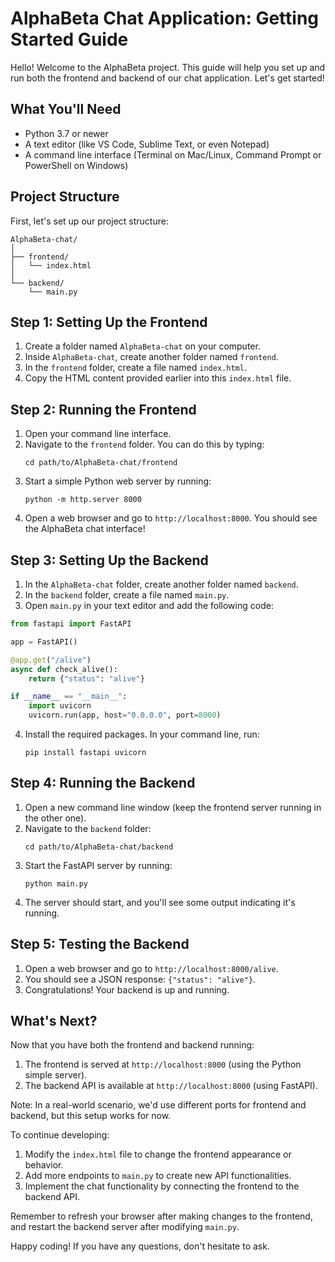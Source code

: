 # AlphaBeta Chat Application: Getting Started Guide

Hello! Welcome to the AlphaBeta project. This guide will help you set up and run both the frontend and backend of our chat application. Let's get started!

## What You'll Need

- Python 3.7 or newer
- A text editor (like VS Code, Sublime Text, or even Notepad)
- A command line interface (Terminal on Mac/Linux, Command Prompt or PowerShell on Windows)

## Project Structure

First, let's set up our project structure:

```
AlphaBeta-chat/
│
├── frontend/
│   └── index.html
│
└── backend/
    └── main.py
```

## Step 1: Setting Up the Frontend

1. Create a folder named `AlphaBeta-chat` on your computer.
2. Inside `AlphaBeta-chat`, create another folder named `frontend`.
3. In the `frontend` folder, create a file named `index.html`.
4. Copy the HTML content provided earlier into this `index.html` file.

## Step 2: Running the Frontend

1. Open your command line interface.
2. Navigate to the `frontend` folder. You can do this by typing:
   ```
   cd path/to/AlphaBeta-chat/frontend
   ```
3. Start a simple Python web server by running:
   ```
   python -m http.server 8000
   ```
4. Open a web browser and go to `http://localhost:8000`. You should see the AlphaBeta chat interface!

## Step 3: Setting Up the Backend

1. In the `AlphaBeta-chat` folder, create another folder named `backend`.
2. In the `backend` folder, create a file named `main.py`.
3. Open `main.py` in your text editor and add the following code:

```python
from fastapi import FastAPI

app = FastAPI()

@app.get("/alive")
async def check_alive():
    return {"status": "alive"}

if __name__ == "__main__":
    import uvicorn
    uvicorn.run(app, host="0.0.0.0", port=8000)
```

4. Install the required packages. In your command line, run:
   ```
   pip install fastapi uvicorn
   ```

## Step 4: Running the Backend

1. Open a new command line window (keep the frontend server running in the other one).
2. Navigate to the `backend` folder:
   ```
   cd path/to/AlphaBeta-chat/backend
   ```
3. Start the FastAPI server by running:
   ```
   python main.py
   ```
4. The server should start, and you'll see some output indicating it's running.

## Step 5: Testing the Backend

1. Open a web browser and go to `http://localhost:8000/alive`.
2. You should see a JSON response: `{"status": "alive"}`.
3. Congratulations! Your backend is up and running.

## What's Next?

Now that you have both the frontend and backend running:

1. The frontend is served at `http://localhost:8000` (using the Python simple server).
2. The backend API is available at `http://localhost:8000` (using FastAPI).

Note: In a real-world scenario, we'd use different ports for frontend and backend, but this setup works for now.

To continue developing:

1. Modify the `index.html` file to change the frontend appearance or behavior.
2. Add more endpoints to `main.py` to create new API functionalities.
3. Implement the chat functionality by connecting the frontend to the backend API.

Remember to refresh your browser after making changes to the frontend, and restart the backend server after modifying `main.py`.

Happy coding! If you have any questions, don't hesitate to ask.